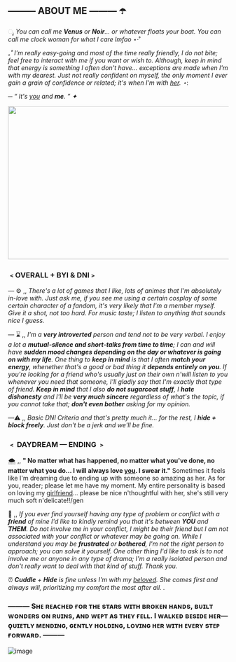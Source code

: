 ## ——— ABOUT ME ——— ☂️

ೃ _You can call me __**Venus**__ or __**Noir**__... or whatever floats your boat. You can call me clock woman for what I care lmfao_ ⋆·˚ 

*₊˚ _I'm really easy-going and most of the time really friendly, I do not bite; feel free to interact with me if you want or wish to. Although, keep in mind that energy is something I often don't have... exceptions are made when I'm with my dearest. Just not really confident on myself, the only moment I ever gain a grain of confidence or related; it's when I'm with [her](https://github.com/CiviIizations)._ ⋆*:

─ _“ It's [you](https://github.com/CiviIizations) and **me**. ” ✦_

<img src="https://github.com/user-attachments/assets/b63e2dfd-bbaa-4c41-86c7-94b7d2fb8da4" width="550" height="350" />




### ﹤OVERALL + BYI & DNI﹥
— ⚙️ ,, _There's a lot of games that I like, lots of animes that I'm absolutely in-love with. Just ask me, if you see me using a certain cosplay of some certain character of a fandom, it's very likely that I'm a member myself. Give it a shot, not too hard. For music taste; I listen to anything that sounds nice I guess._

— ⌛ ,, _I'm a **very introverted** person and tend not to be very verbal. I enjoy a lot a **mutual-silence and short-talks from time to time**; I can and will have **sudden mood changes depending on the day or whatever is going on with my life**. One thing to **keep in mind** is that I often **match your energy**, whenether that's a good or bad thing it **depends entirely on you**. If you're looking for a friend who's usually just on their own n'will listen to you whenever you need that someone, I'll gladly say that I'm exactly that type of friend. **Keep in mind** that I also **do not sugarcoat stuff**, I **hate dishonesty** and I'll be **very much sincere** regardless of what's the topic, if you cannot take that; **don't even bother** asking for my opinion._

—⚠️ ,, _Basic DNI Criteria and that's pretty much it... for the rest, I **hide + block freely**. Just don't be a jerk and we'll be fine._

### ﹤ DAYDREAM — ENDING ﹥

🌨️ ,, **" No matter what has happened, no matter what you've done, no matter what you do... I will always love [you](https://github.com/CiviIizations). I swear it."** Sometimes it feels like I'm dreaming due to ending up with someone so amazing as her. As for you, reader; please let me have my moment. My entire personality is based on loving my [girlfriend](https://github.com/CiviIizations)... please be nice n'thoughtful with her, she's still very much soft n'delicate!!/gen

🔎 ,, _If you ever find yourself having any type of problem or conflict with a **friend** of mine I'd like to kindly remind you that it's between **YOU** and **THEM**. Do not involve me in your conflict, I might be their friend but I am not associated with your conflict or whatever may be going on. While I understand you may be **frustrated** or **bothered**, I'm not the right person to approach; you can solve it yourself. One other thing I'd like to ask is to not involve me or anyone in any type of drama; I'm a really isolated person and don't really want to deal with that kind of stuff. Thank you._

⏰ _**Cuddle** + **Hide** is fine unless I'm with my [beloved](https://github.com/CiviIizations). She comes first and always will, prioritizing my comfort the most after all. ._
###  ——— Sʜᴇ ʀᴇᴀᴄʜᴇᴅ ғᴏʀ ᴛʜᴇ sᴛᴀʀs ᴡɪᴛʜ ʙʀᴏᴋᴇɴ ʜᴀɴᴅs, ʙᴜɪʟᴛ ᴡᴏɴᴅᴇʀs ᴏɴ ʀᴜɪɴs, ᴀɴᴅ ᴡᴇᴘᴛ ᴀs ᴛʜᴇʏ ғᴇʟʟ. I ᴡᴀʟᴋᴇᴅ ʙᴇsɪᴅᴇ ʜᴇʀ—ϙᴜɪᴇᴛʟʏ ᴍᴇɴᴅɪɴɢ, ɢᴇɴᴛʟʏ ʜᴏʟᴅɪɴɢ, ʟᴏᴠɪɴɢ ʜᴇʀ ᴡɪᴛʜ ᴇᴠᴇʀʏ sᴛᴇᴘ ғᴏʀᴡᴀʀᴅ. ——— 
![image](https://github.com/user-attachments/assets/a76719bc-97f7-4e3c-a528-5c38d080ad3a)

